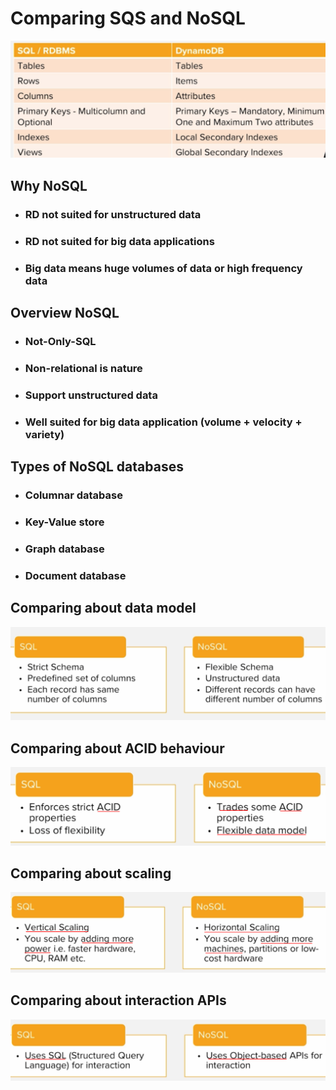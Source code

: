 # Comparing SQS and NoSQL

![](./media/terminology_sql_nosql.png)

## Why NoSQL
- ### RD not suited for unstructured data
- ### RD not suited for big data applications
- ### Big data means huge volumes of data or high frequency data

## Overview NoSQL
- ### Not-Only-SQL
- ### Non-relational is nature
- ### Support unstructured data
- ### Well suited for big data application (volume + velocity + variety)

## Types of NoSQL databases
- ### Columnar database
- ### Key-Value store
- ### Graph database
- ### Document database

## Comparing about data model
![](./media/data_model.png)

## Comparing about ACID behaviour
![](./media/acid.png)

## Comparing about scaling
![](./media/scaling.png)

## Comparing about interaction APIs
![](./media/interaction_api.png)